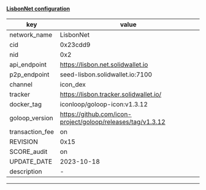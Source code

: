 #### [LisbonNet configuration](https://networkinfo.solidwallet.io/node_info/LisbonNet/default_configure.yml)
|key|value|
|---|---|
|network_name|LisbonNet|
|cid|0x23cdd9|
|nid|0x2|
|api_endpoint|https://lisbon.net.solidwallet.io|
|p2p_endpoint|seed-lisbon.solidwallet.io:7100|
|channel|icon_dex|
|tracker|https://lisbon.tracker.solidwallet.io/|
|docker_tag|iconloop/goloop-icon:v1.3.12|
|goloop_version|https://github.com/icon-project/goloop/releases/tag/v1.3.12|
|transaction_fee|on|
|REVISION|0x15|
|SCORE_audit|on|
|UPDATE_DATE|2023-10-18|
|description|-|
---

